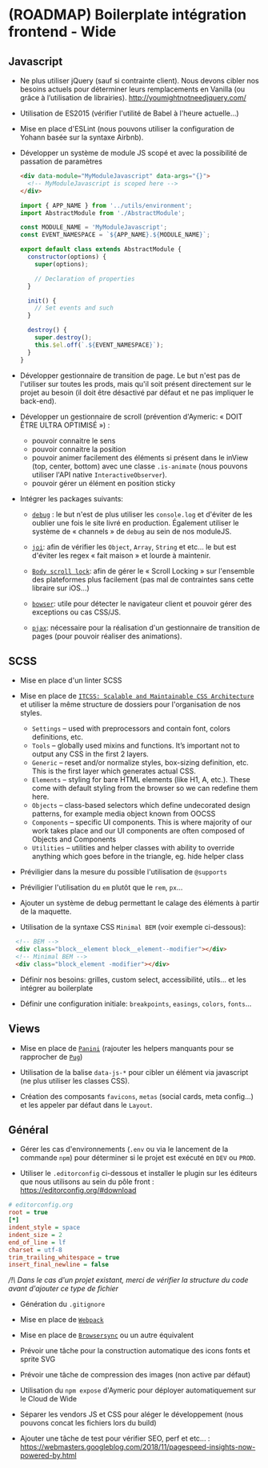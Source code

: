 # (ROADMAP) Boilerplate intégration frontend - Wide

## Javascript

- Ne plus utiliser jQuery (sauf si contrainte client). Nous devons cibler nos besoins actuels pour déterminer leurs remplacements en Vanilla (ou grâce à l’utilisation de librairies). http://youmightnotneedjquery.com/

- Utilisation de ES2015 (vérifier l'utilité de Babel à l'heure actuelle...)

- Mise en place d'ESLint (nous pouvons utiliser la configuration de Yohann basée sur la syntaxe Airbnb).

- Développer un système de module JS scopé et avec la possibilité de passation de paramètres
    ```html
    <div data-module="MyModuleJavascript" data-args="{}">
      <!-- MyModuleJavascript is scoped here -->
    </div>
    ```

    ```js
    import { APP_NAME } from '../utils/environment';
    import AbstractModule from './AbstractModule';

    const MODULE_NAME = 'MyModuleJavascript';
    const EVENT_NAMESPACE = `${APP_NAME}.${MODULE_NAME}`;

    export default class extends AbstractModule {
      constructor(options) {
        super(options);

        // Declaration of properties
      }

      init() {
        // Set events and such
      }

      destroy() {
        super.destroy();
        this.$el.off(`.${EVENT_NAMESPACE}`);
      }
    }
    ```

- Développer gestionnaire de transition de page. Le but n'est pas de l'utiliser sur toutes les prods, mais qu'il soit présent directement sur le projet au besoin (il doit être désactivé par défaut et ne pas impliquer le back-end).

- Développer un gestionnaire de scroll (prévention d'Aymeric: « DOIT ÊTRE ULTRA OPTIMISÉ ») :
  - pouvoir connaitre le sens
  - pouvoir connaitre la position
  - pouvoir animer facilement des éléments si présent dans le inView (top, center, bottom) avec une classe `.is-animate` (nous pouvons utiliser l'API native `InteractiveObserver`).
  - pouvoir gérer un élément en position sticky


- Intégrer les packages suivants:
  - [`debug`](https://www.npmjs.com/package/debug) : le but n'est de plus utiliser les `console.log` et d'éviter de les oublier une fois le site livré en production. Également utiliser le système de « channels » de `debug` au sein de nos moduleJS.

  - [`joi`](https://www.npmjs.com/package/joi): afin de vérifier les `Object`, `Array`, `String` et etc... le but est d'éviter les regex « fait maison » et lourde à maintenir.

  - [`Body scroll lock`](https://www.npmjs.com/package/body-scroll-lock): afin de gérer le « Scroll Locking » sur l'ensemble des plateformes plus facilement (pas mal de contraintes sans cette libraire sur iOS...)

  - [`bowser`](https://www.npmjs.com/package/bowser): utile pour détecter le navigateur client et pouvoir gérer des exceptions ou cas CSS/JS.

  - [`pjax`](https://www.npmjs.com/package/pjax): nécessaire pour la réalisation d'un gestionnaire de transition de pages (pour pouvoir réaliser des animations). 


## SCSS

- Mise en place d'un linter SCSS

- Mise en place de [`ITCSS: Scalable and Maintainable CSS Architecture`](https://www.npmjs.com/package/pjax) et utiliser la même structure de dossiers pour l'organisation de nos styles.
  - `Settings` – used with preprocessors and contain font, colors definitions, etc.
  - `Tools` – globally used mixins and functions. It’s important not to output any CSS in the first 2 layers.
  - `Generic` – reset and/or normalize styles, box-sizing definition, etc. This is the first layer which generates actual CSS.
  - `Elements` – styling for bare HTML elements (like H1, A, etc.). These come with default styling from the browser so we can redefine them here.
  - `Objects` – class-based selectors which define undecorated design patterns, for example media object known from OOCSS
  - `Components` – specific UI components. This is where majority of our work takes place and our UI components are often composed of Objects and Components
  - `Utilities` – utilities and helper classes with ability to override anything which goes before in the triangle, eg. hide helper class



- Préviligier dans la mesure du possible l'utilisation de `@supports`

- Préviligier l'utilisation du `em` plutôt que le `rem`, `px`... 

- Ajouter un système de debug permettant le calage des éléments à partir de la maquette.

- Utilisation de la syntaxe CSS `Minimal BEM` (voir exemple ci-dessous):
```html
  <!-- BEM -->
  <div class="block__element block__element--modifier"></div>
  <!-- Minimal BEM -->
  <div class="block_element -modifier"></div>
```
  

- Définir nos besoins: grilles, custom select, accessibilité, utils... et les intégrer au boilerplate

- Définir une configuration initiale: `breakpoints`, `easings`, `colors`, `fonts`... 


## Views

- Mise en place de [`Panini`](https://www.npmjs.com/package/panini) (rajouter les helpers manquants pour se rapprocher de [`Pug`](https://www.npmjs.com/package/pug))

- Utilisation de la balise `data-js-*` pour cibler un élément via javascript (ne plus utiliser les classes CSS).

- Création des composants `favicons`, `metas` (social cards, meta config...) et les appeler par défaut dans le `Layout`.   


## Général

- Gérer les cas d'environnements (`.env` ou via le lancement de la commande `npm`) pour déterminer si le projet est exécuté en `DEV` ou `PROD`.

- Utiliser le `.editorconfig` ci-dessous et installer le plugin sur les éditeurs que nous utilisons au sein du pôle front : https://editorconfig.org/#download
```ini
# editorconfig.org
root = true
[*]
indent_style = space
indent_size = 2
end_of_line = lf
charset = utf-8
trim_trailing_whitespace = true
insert_final_newline = false
``` 

_/!\ Dans le cas d'un projet existant, merci de vérifier la structure du code avant d'ajouter ce type de fichier_

- Génération du `.gitignore`

- Mise en place de [`Webpack`](https://webpack.js.org/)

- Mise en place de [`Browsersync`](https://browsersync.io/) ou un autre équivalent

- Prévoir une tâche pour la construction automatique des icons fonts et sprite SVG

- Prévoir une tâche de compression des images (non active par défaut)

- Utilisation du `npm expose` d'Aymeric pour déployer automatiquement sur le Cloud de Wide

- Séparer les vendors JS et CSS pour aléger le développement (nous pouvons concat les fichiers lors du build)

- Ajouter une tâche de test pour vérifier SEO, perf et etc... : https://webmasters.googleblog.com/2018/11/pagespeed-insights-now-powered-by.html

